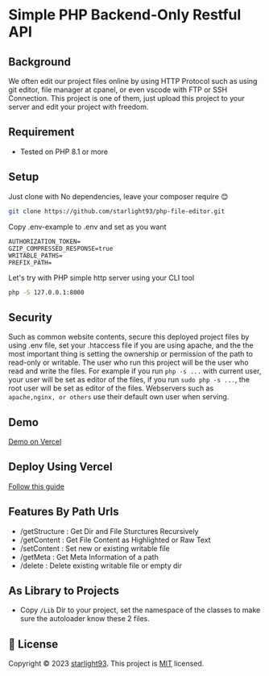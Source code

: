 # Simple PHP Backend-Only Restful API

## Background
We often edit our project files online by using HTTP Protocol such as using git editor, file manager at cpanel, or even vscode with FTP or SSH Connection. This project is one of them, just upload this project to your server and edit your project with freedom.

## Requirement
- Tested on PHP 8.1 or more

## Setup
Just clone with No dependencies, leave your composer require 😊
```sh
git clone https://github.com/starlight93/php-file-editor.git
```
Copy .env-example to .env and set as you want
```env
AUTHORIZATION_TOKEN=
GZIP_COMPRESSED_RESPONSE=true
WRITABLE_PATHS=
PREFIX_PATH=
```
Let's try with PHP simple http server using your CLI tool
```sh
php -S 127.0.0.1:8000
```

## Security
Such as common website contents, secure this deployed project files by using .env file, set your .htaccess file if you are using apache, and the the most important thing is setting the ownership or permission of the path to read-only or writable. The user who run this project will be the user who read and write the files. For example if you run `php -s ...` with current user, your user will be set as editor of the files, if you run `sudo php -s ...`, the root user will be set as editor of the files. Webservers such as `apache,nginx, or others` use their default own user when serving.

## Demo
[Demo on Vercel](https://php-file-editor.vercel.app/)

## Deploy Using Vercel

[Follow this guide](https://github.com/vercel-community/php)

## Features By Path Urls
- /getStructure : Get Dir and File Sturctures Recursively
- /getContent : Get File Content as Highlighted or Raw Text
- /setContent : Set new or existing writable file
- /getMeta : Get Meta Information of a path
- /delete : Delete existing writable file or empty dir

## As Library to Projects
- Copy `/Lib` Dir to your project, set the namespace of the classes to make sure the autoloader know these 2 files.


## 📝 License
Copyright © 2023 [starlight93](https://github.com/starlight93).
This project is [MIT](LICENSE) licensed.